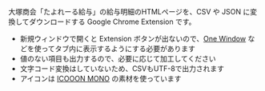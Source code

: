 大塚商会「たよれーる給与」の給与明細のHTMLページを、CSV や JSON に変換してダウンロードする Google Chrome Extension です。

* 新規ウィンドウで開くと Extension ボタンが出ないので、[One Window](https://chrome.google.com/webstore/detail/one-window/papnlnnbddhckngcblfljaelgceffobn) などを使ってタブ内に表示するようにする必要があります
* 値のない項目も出力するので、必要に応じて加工してください
* 文字コード変換はしていないため、CSVもUTF-8で出力されます
* アイコンは [ICOOON MONO](http://icooon-mono.com/15689-%E6%80%AA%E7%8D%A3%E3%82%A2%E3%82%A4%E3%82%B3%E3%83%B3/) の素材を使っています
